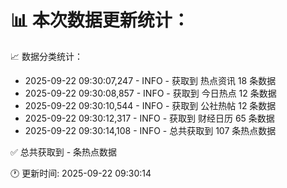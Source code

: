 📊 本次数据更新统计：
==========================

📈 数据分类统计：
- 2025-09-22 09:30:07,247 - INFO - 获取到 热点资讯 18 条数据
- 2025-09-22 09:30:08,857 - INFO - 获取到 今日热点 12 条数据
- 2025-09-22 09:30:10,544 - INFO - 获取到 公社热帖 12 条数据
- 2025-09-22 09:30:12,317 - INFO - 获取到 财经日历 65 条数据
- 2025-09-22 09:30:14,108 - INFO - 总共获取到 107 条热点数据

✅ 总共获取到 - 条热点数据

🕐 更新时间: 2025-09-22 09:30:14
